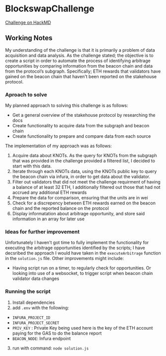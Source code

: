 # BlockswapChallenge 

[Challenge on HackMD](https://hackmd.io/@vdengltd/HJ7j70kLq)

## Working Notes
My understanding of the challenge is that it is primarily a problem of data acquisition and data analysis. As the challenge stated; the objective is to create a script in order to automate the process of identifying arbitrage opportunities by comparing information from the beacon chain and data from the protocol’s subgraph. Specifically; ETH rewards that validators have gained on the beacon chain that haven't been reported on the stakehouse protocol.

### Aproach to solve
My planned approach to solving this challenge is as follows:
- Get a general overview of the stakehouse protocol by researching the docs
- Create functionality to acquire data from the subgraph and beacon chain
- Create functionality to prepare and compare data from each source

The implementation of my approach was as follows:
1. Acquire data about KNOTs. As the query for KNOTs from the subgraph that was provided in the challenge provided a filtered list, I decided to start with this data.
2. Iterate through each KNOTs data, using the KNOTs public key to query the beacon chain via infura, in order to get data about the validator.
3. Filter out validators that did not meet the challenge requirment of having a balance of at least 32 ETH, I additionally filtered out those that had not accrued any additional ETH rewards
4. Prepare the data for comparison, ensuring that the units are in wei
5. Check for a discrepency between ETH rewards earned on the beacon chain and the reported balance on the protocol
6. Display informatation about arbitrage opportunity, and store said information in an array for later use

### Ideas for further improvement
Unfortunately I haven't got time to fully implement the functionality for executing the arbitrage opportunities identified by the scripts; I have decsribed the approach I would have taken in the `executeArbitrage` function in the `solution.js` file.
Other improvements might include:
- Having script run on a timer, to regularly check for opportunities. Or looking into use of a websocket, to trigger script when beacon chain validator data changes

### Running the script
1. Install dependencies
2. add `.env` with the following: 
- `INFURA_PROJECT_ID`
- `INFURA_PROJECT_SECRET`
- `PRIV_KEY` : Private Key being used here is the key of the ETH account paying for the GAS to do the balance report
- `BEACON_NODE`: Infura endpoint
3. run with command: `node solution.js`
